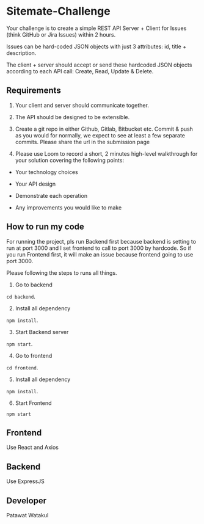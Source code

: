 
# Sitemate-Challenge

  

Your challenge is to create a simple REST API Server + Client for Issues (think GitHub or Jira Issues) within 2 hours.

  

Issues can be hard-coded JSON objects with just 3 attributes: id, title + description.

  

The client + server should accept or send these hardcoded JSON objects according to each API call: Create, Read, Update & Delete.

  

## Requirements

  

1. Your client and server should communicate together.

  

2. The API should be designed to be extensible.

  

3. Create a git repo in either Github, Gitlab, Bitbucket etc. Commit & push as you would for normally, we expect to see at least a few separate commits. Please share the url in the submission page

  

4. Please use Loom to record a short, 2 minutes high-level walkthrough for your solution covering the following points:

- Your technology choices

- Your API design

- Demonstrate each operation

- Any improvements you would like to make

  
  

## How to run my code

  

For running the project, pls run Backend first because backend is setting to run at port 3000 and I set frontend to call to port 3000 by hardcode. So if you run Frontend first, it will make an issue because frontend going to use port 3000.

  

Please following the steps to runs all things.

  

1. Go to backend

`cd backend`.

2. Install all dependency

`npm install`.

3. Start Backend server

`npm start`.

4. Go to frontend

`cd frontend`.

5. Install all dependency

`npm install`.

6. Start Frontend

`npm start`

  

## Frontend

  

Use React and Axios

  

## Backend

  

Use ExpressJS

  

## Developer

  

Patawat Watakul
